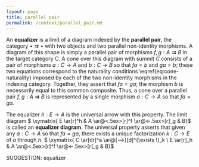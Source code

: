 ```yaml
---
layout: page
title: parallel pair
permalink: /context/parallel_pair.md
---
```

 An **equalizer** is a limit of a diagram indexed by the **parallel pair**, the category $\bullet \rightrightarrows \bullet$ with two objects and two parallel non-identity morphisms. A diagram of this shape is simply a parallel pair of morphisms $f,g : A \rightrightarrows B$ in the target category $\mathsf{C}$. A cone over this diagram with summit $C$ consists of a pair of morphisms $a : C \to A$ and $b : C \to B$ so that $fa = b$ and $ga = b$; these two equations correspond to the naturality conditions \eqref{eq:cone-naturality} imposed by each of the two non-identity morphisms in the indexing category. Together, they assert that $fa = ga$; the morphism $b$ is necessarily equal to this common composite. Thus, a cone over a parallel pair $f,g : A \rightrightarrows B$ is represented by a single morphism $a : C \to A$ so that $fa = ga$.

The equalizer $h : E \to A$ is the universal arrow with this property. The limit diagram
$ \xymatrix{  E \ar[r]^h & A \ar@<.5ex>[r]^f \ar@<-.5ex>[r]_g & B}$ is  called an **equalizer diagram**. The universal property asserts that given any $a : C \to A$ so that $fa = ga$, there exists a unique factorization $k : C \to E$ of $a$ through $h$.
$ \xymatrix{ C \ar[dr]^a \ar@{-->}[d]^{\exists !}_k \\ E \ar[r]_h & A \ar@<.5ex>[r]^f \ar@<-.5ex>[r]_g & B}$


SUGGESTION: equalizer